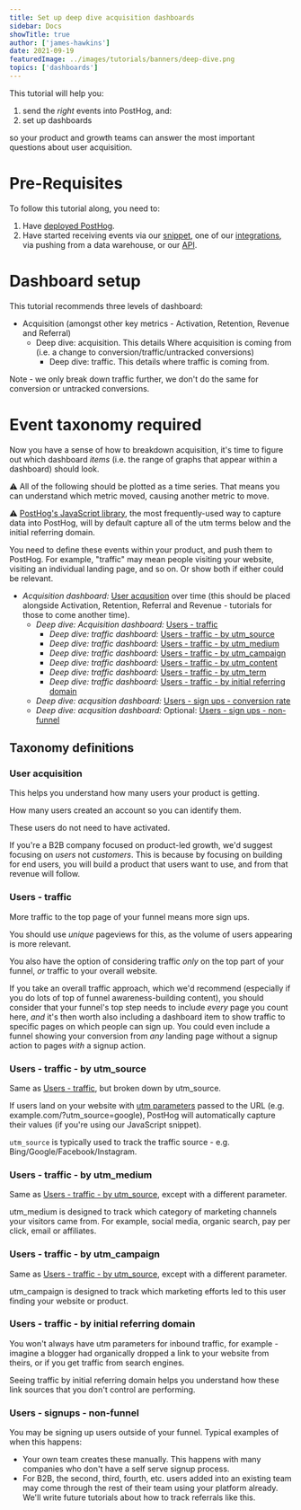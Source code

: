 ```yaml
---
title: Set up deep dive acquisition dashboards
sidebar: Docs
showTitle: true
author: ['james-hawkins']
date: 2021-09-19
featuredImage: ../images/tutorials/banners/deep-dive.png
topics: ['dashboards']
---
```


This tutorial will help you:

1. send the _right_ events into PostHog, and:
1. set up dashboards

so your product and growth teams can answer the most important questions about user acquisition.

# Pre-Requisites

To follow this tutorial along, you need to:

1. Have [deployed PostHog](/docs/deployment).
1. Have started receiving events via our [snippet](/docs/integrate/client/js), one of our [integrations](/docs/integrate), via pushing from a data warehouse, or our [API](/docs/api).

# Dashboard setup

This tutorial recommends three levels of dashboard:

- Acquisition (amongst other key metrics - Activation, Retention, Revenue and Referral)
  - Deep dive: acquisition. This details Where acquisition is coming from (i.e. a change to conversion/traffic/untracked conversions)
    - Deep dive: traffic. This details where traffic is coming from.

Note - we only break down traffic further, we don't do the same for conversion or untracked conversions.

# Event taxonomy required

Now you have a sense of how to breakdown acquisition, it's time to figure out which dashboard _items_ (i.e. the range of graphs that appear within a dashboard) should look.

⚠️ All of the following should be plotted as a time series. That means you can understand which metric moved, causing another metric to move.

⚠️ [PostHog's JavaScript library](../docs/integrate/client/js), the most frequently-used way to capture data into PostHog, will by default capture all of the utm terms below and the initial referring domain.

You need to define these events within your product, and push them to PostHog. For example, "traffic" may mean people visiting your website, visiting an individual landing page, and so on. Or show both if either could be relevant.

- _Acquisition dashboard:_ [User acqusition](#user-acquisition) over time (this should be placed alongside Activation, Retention, Referral and Revenue - tutorials for those to come another time).
  - _Deep dive: Acquisition dashboard:_ [Users - traffic](#users--traffic)
    - _Deep dive: traffic dashboard:_ [Users - traffic - by utm_source](#users--traffic--by-utmsource)
    - _Deep dive: traffic dashboard:_ [Users - traffic - by utm_medium](#users--traffic--by-utmmedium)
    - _Deep dive: traffic dashboard:_ [Users - traffic - by utm_campaign](#users--traffic--by-utmcampaign)
    - _Deep dive: traffic dashboard:_ [Users - traffic - by utm_content](#users--traffic--by-utmcontent)
    - _Deep dive: traffic dashboard:_ [Users - traffic - by utm_term](#users--traffic--by-utmterm)
    - _Deep dive: traffic dashboard:_ [Users - traffic - by initial referring domain](#users--traffic--by-initial-referring-domain)
  - _Deep dive: acqusition dashboard:_ [Users - sign ups - conversion rate](#users--sign-ups--conversion-rate)
  - _Deep dive: acqusition dashboard:_ Optional: [Users - sign ups - non-funnel](#users--signups--nonfunnel)
 
## Taxonomy definitions

### User acquisition

This helps you understand how many users your product is getting.

How many users created an account so you can identify them.

These users do not need to have activated.

If you're a B2B company focused on product-led growth, we'd suggest focusing on _users_ not _customers_. This is because by focusing on building for end users, you will build a product that users want to use, and from that revenue will follow.

### Users - traffic

More traffic to the top page of your funnel means more sign ups.

You should use _unique_ pageviews for this, as the volume of users appearing is more relevant.

You also have the option of considering traffic _only_ on the top part of your funnel, _or_ traffic to your overall website.

If you take an overall traffic approach, which we'd recommend (especially if you do lots of top of funnel awareness-building content), you should consider that your funnel's top step needs to include _every_ page you count here, _and_ it's then worth also including a dashboard item to show traffic to specific pages on which people can sign up. You could even include a funnel showing your conversion from _any_ landing page without a signup action to pages _with_ a signup action.

### Users - traffic - by utm_source

Same as [Users - traffic](#users--traffic), but broken down by utm_source.

If users land on your website with [utm parameters](https://blog.hootsuite.com/how-to-use-utm-parameters/) passed to the URL (e.g. example.com/?utm_source=google), PostHog will automatically capture their values (if you're using our JavaScript snippet).

`utm_source` is typically used to track the traffic source - e.g. Bing/Google/Facebook/Instagram.

### Users - traffic - by utm_medium

Same as [Users - traffic - by utm_source](#users--traffic--by-utmsource), except with a different parameter.

utm_medium is designed to track which category of marketing channels your visitors came from. For example, social media, organic search, pay per click, email or affiliates.

### Users - traffic - by utm_campaign

Same as [Users - traffic - by utm_source](#users--traffic--by-utmsource), except with a different parameter.

utm_campaign is designed to track which marketing efforts led to this user finding your website or product.

### Users - traffic - by initial referring domain

You won't always have utm parameters for inbound traffic, for example - imagine a blogger had organically dropped a link to your website from theirs, or if you get traffic from search engines.

Seeing traffic by initial referring domain helps you understand how these link sources that you don't control are performing.

### Users - signups - non-funnel

You may be signing up users outside of your funnel. Typical examples of when this happens:

* Your own team creates these manually. This happens with many companies who don't have a self serve signup process.
* For B2B, the second, third, fourth, etc. users added into an existing team may come through the rest of their team using your platform already. We'll write future tutorials about how to track referrals like this.

<NewsletterTutorial compact/>

